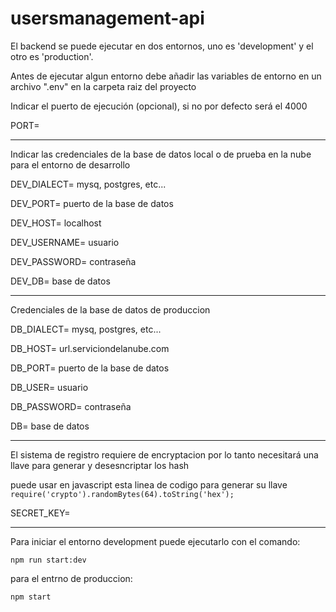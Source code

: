 # usersmanagement-api

El backend se puede ejecutar en dos entornos, uno es 'development' y el otro es 'production'.

Antes de ejecutar algun entorno debe añadir las variables de entorno en un archivo ".env" en la carpeta raiz del proyecto

Indicar el puerto de ejecución (opcional), si no por defecto será el 4000

PORT=

---

Indicar las credenciales de la base de datos local o de prueba en la nube para el entorno de desarrollo

DEV_DIALECT=  mysq, postgres, etc... 

DEV_PORT=  puerto de la base de datos 

DEV_HOST=  localhost 

DEV_USERNAME=  usuario 

DEV_PASSWORD=  contraseña 

DEV_DB=  base de datos 

---

Credenciales de la base de datos de produccion

DB_DIALECT=  mysq, postgres, etc... 

DB_HOST=  url.serviciondelanube.com 

DB_PORT=  puerto de la base de datos 

DB_USER=  usuario 

DB_PASSWORD=  contraseña 

DB=  base de datos 

---

El sistema de registro requiere de encryptacion por lo tanto necesitará una llave para generar y desesncriptar los hash

puede usar en javascript esta linea de codigo para generar su llave
&nbsp;
`require('crypto').randomBytes(64).toString('hex');`

SECRET_KEY=

---

Para iniciar el entorno development puede ejecutarlo con el comando:

`npm run start:dev`

para el entrno de produccion:

`npm start`
